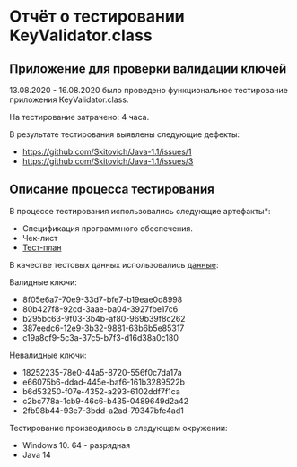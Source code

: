 # Отчёт о тестировании KeyValidator.class

## Приложение для проверки валидации ключей

13.08.2020 - 16.08.2020 было проведено функциональное тестирование приложения KeyValidator.class.

На тестирование затрачено: 4 часа.

В результате тестирования выявлены следующие дефекты:
* https://github.com/Skitovich/Java-1.1/issues/1
* https://github.com/Skitovich/Java-1.1/issues/3

## Описание процесса тестирования

В процессе тестирования использовались следующие артефакты*:
* Спецификация программного обеспечения.
* Чек-лист
* [Тест-план](https://github.com/netology-code/javaqa-homeworks/blob/master/intro/report.md)


В качестве тестовых данных использовались  [данные](https://github.com/netology-code/javaqa-homeworks/blob/master/intro/user-manual.md):

Валидные ключи:
* 8f05e6a7-70e9-33d7-bfe7-b19eae0d8998
* 80b427f8-92cd-3aae-ba04-3927fbe17c6
* b295bc63-9f03-3b4b-af80-969b39f8c262
* 387eedc6-12e9-3b32-9881-63b6b5e85317
* c19a8cf9-5c3a-37c5-b7f3-d16d38a0c180

Невалидные ключи:
* 18252235-78e0-44a5-8720-556f0c7da17a
* e66075b6-ddad-445e-baf6-161b3289522b
* b6d53250-f07e-4352-a293-6102ddf7f1ca
* c2bc778a-1cb9-46c6-b435-0489649d2a42
* 2fb98b44-93e7-3bdd-a2ad-79347bfe4ad1

Тестирование производилось в следующем окружении:
* Windows 10. 64 - разрядная
* Java 14



